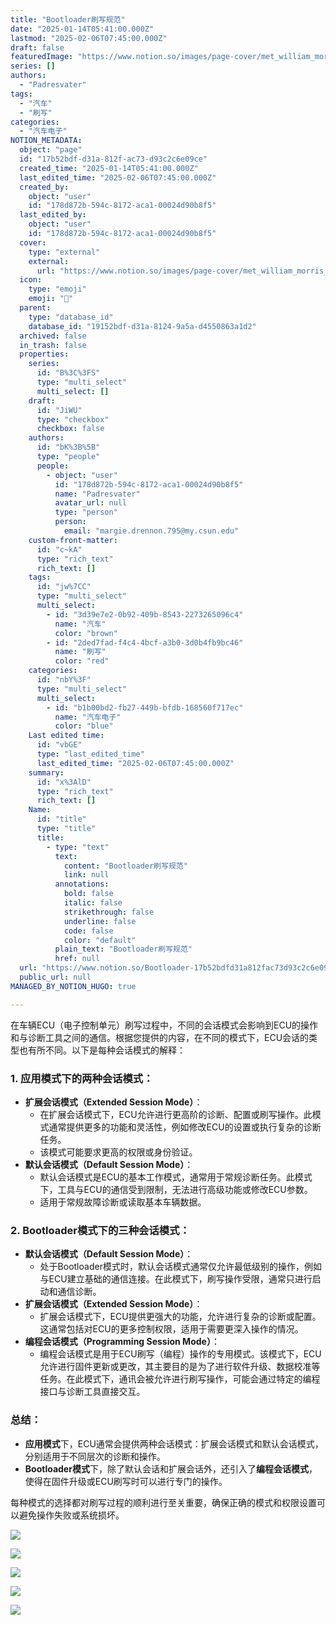 ```yaml
---
title: "Bootloader刷写规范"
date: "2025-01-14T05:41:00.000Z"
lastmod: "2025-02-06T07:45:00.000Z"
draft: false
featuredImage: "https://www.notion.so/images/page-cover/met_william_morris_1878.jpg"
series: []
authors:
  - "Padresvater"
tags:
  - "汽车"
  - "刷写"
categories:
  - "汽车电子"
NOTION_METADATA:
  object: "page"
  id: "17b52bdf-d31a-812f-ac73-d93c2c6e09ce"
  created_time: "2025-01-14T05:41:00.000Z"
  last_edited_time: "2025-02-06T07:45:00.000Z"
  created_by:
    object: "user"
    id: "178d872b-594c-8172-aca1-00024d90b8f5"
  last_edited_by:
    object: "user"
    id: "178d872b-594c-8172-aca1-00024d90b8f5"
  cover:
    type: "external"
    external:
      url: "https://www.notion.so/images/page-cover/met_william_morris_1878.jpg"
  icon:
    type: "emoji"
    emoji: "🚗"
  parent:
    type: "database_id"
    database_id: "19152bdf-d31a-8124-9a5a-d4550863a1d2"
  archived: false
  in_trash: false
  properties:
    series:
      id: "B%3C%3FS"
      type: "multi_select"
      multi_select: []
    draft:
      id: "JiWU"
      type: "checkbox"
      checkbox: false
    authors:
      id: "bK%3B%5B"
      type: "people"
      people:
        - object: "user"
          id: "178d872b-594c-8172-aca1-00024d90b8f5"
          name: "Padresvater"
          avatar_url: null
          type: "person"
          person:
            email: "margie.drennon.795@my.csun.edu"
    custom-front-matter:
      id: "c~kA"
      type: "rich_text"
      rich_text: []
    tags:
      id: "jw%7CC"
      type: "multi_select"
      multi_select:
        - id: "3d39e7e2-0b92-409b-8543-2273265096c4"
          name: "汽车"
          color: "brown"
        - id: "2ded7fad-f4c4-4bcf-a3b0-3d0b4fb9bc46"
          name: "刷写"
          color: "red"
    categories:
      id: "nbY%3F"
      type: "multi_select"
      multi_select:
        - id: "b1b00bd2-fb27-449b-bfdb-168560f717ec"
          name: "汽车电子"
          color: "blue"
    Last edited time:
      id: "vbGE"
      type: "last_edited_time"
      last_edited_time: "2025-02-06T07:45:00.000Z"
    summary:
      id: "x%3AlD"
      type: "rich_text"
      rich_text: []
    Name:
      id: "title"
      type: "title"
      title:
        - type: "text"
          text:
            content: "Bootloader刷写规范"
            link: null
          annotations:
            bold: false
            italic: false
            strikethrough: false
            underline: false
            code: false
            color: "default"
          plain_text: "Bootloader刷写规范"
          href: null
  url: "https://www.notion.so/Bootloader-17b52bdfd31a812fac73d93c2c6e09ce"
  public_url: null
MANAGED_BY_NOTION_HUGO: true

---
```



在车辆ECU（电子控制单元）刷写过程中，不同的会话模式会影响到ECU的操作和与诊断工具之间的通信。根据您提供的内容，在不同的模式下，ECU会话的类型也有所不同。以下是每种会话模式的解释：


### 1. **应用模式下的两种会话模式**：

- **扩展会话模式（Extended Session Mode）**：
	- 在扩展会话模式下，ECU允许进行更高阶的诊断、配置或刷写操作。此模式通常提供更多的功能和灵活性，例如修改ECU的设置或执行复杂的诊断任务。
	- 该模式可能要求更高的权限或身份验证。
- **默认会话模式（Default Session Mode）**：
	- 默认会话模式是ECU的基本工作模式，通常用于常规诊断任务。此模式下，工具与ECU的通信受到限制，无法进行高级功能或修改ECU参数。
	- 适用于常规故障诊断或读取基本车辆数据。

### 2. **Bootloader模式下的三种会话模式**：

- **默认会话模式（Default Session Mode）**：
	- 处于Bootloader模式时，默认会话模式通常仅允许最低级别的操作，例如与ECU建立基础的通信连接。在此模式下，刷写操作受限，通常只进行启动和通信诊断。
- **扩展会话模式（Extended Session Mode）**：
	- 扩展会话模式下，ECU提供更强大的功能，允许进行复杂的诊断或配置。这通常包括对ECU的更多控制权限，适用于需要更深入操作的情况。
- **编程会话模式（Programming Session Mode）**：
	- 编程会话模式是用于ECU刷写（编程）操作的专用模式。该模式下，ECU允许进行固件更新或更改，其主要目的是为了进行软件升级、数据校准等任务。在此模式下，通讯会被允许进行刷写操作，可能会通过特定的编程接口与诊断工具直接交互。

### 总结：

- **应用模式**下，ECU通常会提供两种会话模式：扩展会话模式和默认会话模式，分别适用于不同层次的诊断和操作。
- **Bootloader模式**下，除了默认会话和扩展会话外，还引入了**编程会话模式**，使得在固件升级或ECU刷写时可以进行专门的操作。

每种模式的选择都对刷写过程的顺利进行至关重要，确保正确的模式和权限设置可以避免操作失败或系统损坏。


![](https://notion-blog-2wg.pages.dev//api?block_id=17b52bdf-d31a-81c9-9e6c-ce12d976fe57)


![](https://notion-blog-2wg.pages.dev//api?block_id=17b52bdf-d31a-81d5-9f42-f67f59e42149)


![](https://notion-blog-2wg.pages.dev//api?block_id=17b52bdf-d31a-811b-b31f-d86f5b733075)


![](https://notion-blog-2wg.pages.dev//api?block_id=17b52bdf-d31a-812b-a58a-c4374aa736e0)


![](https://notion-blog-2wg.pages.dev//api?block_id=17b52bdf-d31a-81b9-83e9-cff4fdaa74ba)


